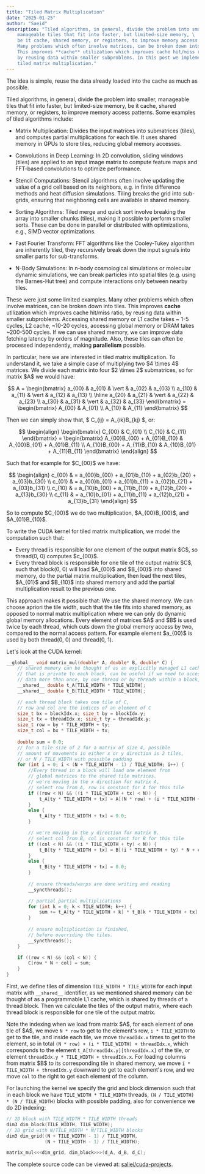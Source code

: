 ```yaml
---
title: "Tiled Matrix Multiplication"
date: "2025-01-25"
author: "Saeid"
description: "Tiled algorithms, in general, divide the problem into smaller, \
	manageable tiles that fit into faster, but limited-size memory, \ 
	be it cache, shared memory, or registers, to improve memory access patterns. \
	Many problems which often involve matrices, can be broken down into tiles. \
	This improves **cache** utilization which improves cache hit/miss ratio, \
	by reusing data within smaller subproblems. In this post we implement \
	tiled matrix multiplication."
---
```

The idea is simple, reuse the data already loaded into the cache as much as possible. 

Tiled algorithms, in general, divide the problem into smaller, manageable tiles that fit into faster, 
but limited-size memory, be it cache, shared memory, or registers, to improve memory access patterns.
Some examples of tiled algorithms include:

- Matrix Multiplication: Divides the input matrices into submatrices (tiles), 
and computes partial multiplications for each tile. 
It uses shared memory in GPUs to store tiles, reducing global memory accesses.

- Convolutions in Deep Learning: In 2D convolution, sliding windows (tiles) are applied 
to an input image matrix to compute feature maps and FFT-based convolutions to optimize performance.

- Stencil Computations: Stencil algorithms often involve updating the value of a grid cell 
based on its neighbors, e.g. in finite difference methods and heat diffusion simulations. 
Tiling breaks the grid into sub-grids, ensuring that neighboring cells are available in shared memory.

- Sorting Algorithms: Tiled merge and quick sort involve breaking the array into smaller chunks (tiles), 
making it possible to perform smaller sorts. 
These can be done in parallel or distributed with optimizations, e.g., SIMD vector optimizations.

- Fast Fourier Transform: FFT algorithms like the Cooley-Tukey algorithm are inherently tiled, 
they recursively break down the input signals into smaller parts for sub-transforms.

- N-Body Simulations: In n-body cosmological simulations or molecular dynamic simulations, 
we can break particles into spatial tiles (e.g. using the Barnes-Hut tree) 
and compute interactions only between nearby tiles.
 
These were just some limited examples. Many other problems which often involve matrices, 
can be broken down into tiles. This improves **cache** utilization which improves cache hit/miss ratio, 
by reusing data within smaller subproblems. Accessing shared memory or L1 cache takes ~ 1-5 cycles, 
L2 cache, ~10-20 cycles, accessing global memory or DRAM takes ~200-500 cycles. 
If we can use shared memory, we can improve data fetching latency by orders of magnitude. 
Also, these tiles can often be processed independently, making **parallelism** possible. 

In particular, here we are interested in tiled matrix multiplication. 
To understand it, we take a simple case of multiplying two \$4 \times 4\$ matrices. 
We divide each matrix into four \$2 \times 2\$ submatrices, so for matrix \$A\$ we would have:

$$
A = 
\begin{bmatrix}
    a_{00} & a_{01} & \vert & a_{02} & a_{03} \\
    a_{10} & a_{11} & \vert & a_{12} & a_{13} \\
    \hline
    a_{20} & a_{21} & \vert & a_{22} & a_{23} \\
    a_{30} & a_{31} & \vert & a_{32} & a_{33}
\end{bmatrix} = 
\begin{bmatrix}
	A_{00} & A_{01} \\
	A_{10} & A_{11}
\end{bmatrix}
$$

Then we can simply show that, \$ C_{ij} = A_{ik}B_{kj} \$, or:

$$
\begin{align}
\begin{bmatrix}
	C_{00} & C_{01} \\
	C_{10} & C_{11}
\end{bmatrix}  = 
\begin{bmatrix}
	A_{00}B_{00} + A_{01}B_{10} & A_{00}B_{01} + A_{01}B_{11} \\
	A_{10}B_{00} + A_{11}B_{10} & A_{10}B_{01} + A_{11}B_{11}
\end{bmatrix}
\end{align}
$$

Such that for example for \$C_{00}\$ we have:

$$
\begin{align}
c_{00} & = a_{00}b_{00} + a_{01}b_{10} + a_{02}b_{20} + a_{03}b_{30} \\
c_{01} & = a_{00}b_{01} + a_{01}b_{11} + a_{02}b_{21} + a_{03}b_{31} \\
c_{10} & = a_{10}b_{00} + a_{11}b_{10} + a_{12}b_{20} + a_{13}b_{30} \\
c_{11} & = a_{10}b_{01} + a_{11}b_{11} + a_{12}b_{21} + a_{13}b_{31} 
\end{align}
$$

So to compute \$C_{00}\$ we do two multiplication, \$A_{00}B_{00}\$, and \$A_{01}B_{10}\$. 

To write the CUDA kernel for tiled matrix multiplication, we model the computation such that:
- Every thread is responsible for one element of the output matrix \$C\$, so thread(0, 0) computes \$c_{00}\$.
- Every thread block is responsible for one tile of the output matrix \$C\$, 
such that block(0, 0) will load \$A_{00}\$ and \$B_{00}\$ into shared memory, 
do the partial matrix multiplication, then load the next tiles, 
\$A_{01}\$ and \$B_{10}\$ into shared memory and add the partial multiplication result to the previous one. 

This approach makes it possible that: 
We use the shared memory. We can choose apriori the tile width, such that the tile fits into shared memory, 
as opposed to normal matrix multiplication where we can only do dynamic global memory allocations. 
Every element of matrices \$A\$ and \$B\$ is used twice by each thread, 
which cuts down the global memory access by two, compared to the normal access pattern. 
For example element \$a_{00}\$ is used by both thread(0, 0) and thread(0, 1).

Let's look at the CUDA kernel:

```cpp
__global__ void matrix_mul(double* A, double* B, double* C) {
    // shared memory can be thought of as an explicitly managed L1 cache,
    // that is private to each block, can be useful if we need to access 
    // data more than once, by one thread or by threads within a block,
    __shared__ double t_A[TILE_WIDTH * TILE_WIDTH];
    __shared__ double t_B[TILE_WIDTH * TILE_WIDTH];

    // each thread block takes one tile of C,
    // row and col are the indices of an element of C
    size_t bx = blockIdx.x; size_t by = blockIdx.y;
    size_t tx = threadIdx.x; size_t ty = threadIdx.y;
    size_t row = by * TILE_WIDTH + ty;
    size_t col = bx * TILE_WIDTH + tx;
    
    double sum = 0.0;
    // for a tile size of 2 for a matrix of size 4, possible 
    // amount of movements in either x or y direction is 2 tiles,
    // or N / TILE_WIDTH with possible padding
    for (int i = 0; i < (N + TILE_WIDTH - 1) / TILE_WIDTH; i++) {
        //Every thread in a block will load one element from 
        // global matrices to the shared tile matrices.
        // we're moving in the x direction for matrix A,
        // select row from A, row is constant for A for this tile
        if ((row < N) && ((i * TILE_WIDTH + tx) < N)) {
            t_A[ty * TILE_WIDTH + tx] = A[(N * row) + (i * TILE_WIDTH + tx)];
        }
        else {
            t_A[ty * TILE_WIDTH + tx] = 0.0;
        }

        // we're moving in the y direction for matrix B.
        // select col from B, col is constant for B for this tile
        if ((col < N) && ((i * TILE_WIDTH + ty) < N)) {
            t_B[ty * TILE_WIDTH + tx] = B[(i * TILE_WIDTH + ty) * N + col];
        }
        else {
            t_B[ty * TILE_WIDTH + tx] = 0.0;
        }
        
        // ensure threads/warps are done writing and reading
        __syncthreads();

        // partial partial multiplications
        for (int k = 0; k < TILE_WIDTH; k++) {
            sum += t_A[ty * TILE_WIDTH + k] * t_B[k * TILE_WIDTH + tx];
        }
        
        // ensure multiplication is finished, 
        // before overriding the tiles.
        __syncthreads();
    }

    if ((row < N) && (col < N)) {
        C[row * N + col] = sum;
    }
}
```

First, we define tiles of dimension `TILE_WIDTH * TILE_WIDTH` for each input matrix with `__shared__` identifier, 
as we mentioned shared memory can be thought of as a programmable L1 cache, which is shared by threads of a thread block. 
Then we calculate the tiles of the output matrix, where each thread block is responsible for one tile of the output matrix. 

Note the indexing when we load from matrix \$A\$, for each element of one tile of \$A\$, 
we move `N * row` to get to the element's row, `i * TILE_WIDTH` to get to the tile, 
and inside each tile, we move `threadIdx.x` times to get to the element, 
so in total `(N * row) + (i * TILE_WIDTH) + threadIdx.x`, 
which corresponds to the element `t_A[threadIdx.y][threadIdx.x]` of the tile, 
or element `threadIdx.y * TILE_WIDTH + threadIdx.x`. 
For loading columns from matrix \$B\$ to its corresponding tile in shared memory, 
we move `i * TILE_WIDTH + threadIdx.y` downward to get to each element's row, 
and we move `col` to the right to get each element of the column.

For launching the kernel we specify the grid and block dimension such that in each block we have 
`TILE_WIDTH * TILE_WIDTH` threads, `(N / TILE_WIDTH) * (N / TILE_WIDTH)` blocks with possible padding, 
also for convenience we do 2D indexing:

```cpp
// 2D block with TILE_WIDTH * TILE_WIDTH threads
dim3 dim_block(TILE_WIDTH, TILE_WIDTH);
// 2D grid with N/TILE_WIDTH * N/TILE_WIDTH blocks
dim3 dim_grid((N + TILE_WIDTH - 1) / TILE_WIDTH, 
			  (N + TILE_WIDTH - 1) / TILE_WIDTH);

matrix_mul<<<dim_grid, dim_block>>>(d_A, d_B, d_C);
```

The complete source code can be viewed at: [saliei/cuda-projects](https://gitlab.com/saliei/cuda-projects).


